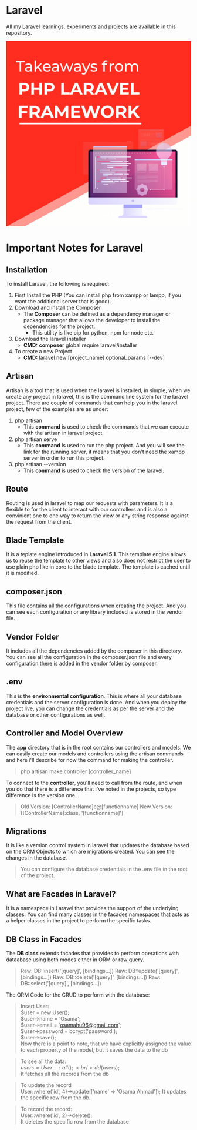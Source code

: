 # Laravel
All my Laravel learnings, experiments and projects are available in this repository.

![Main Laravel Image](main.gif)

# Important Notes for Laravel

## Installation
To install Laravel, the following is required:
1. First Install the PHP (You can install php from xampp or lampp, if you want the additional server that is good).
2. Download and install the Composer
	- The **Composer** can be defined as a dependency manager or package manager that allows the developer to install the dependencies for the project.
        - This utility is like pip for python, npm for node etc.
3. Download the laravel installer
	- **CMD:** **composer** global require laravel/installer
4. To create a new Project
	- **CMD:** laravel new [project_name] optional_params [--dev]

## Artisan
Artisan is a tool that is used when the laravel is installed, in simple, when we create any project in laravel, this is the command line system for the laravel project. There are couple of commands that can help you in the laravel project, few of the examples are as under:
1. php artisan
	- This **command** is used to check the commands that we can execute with the artisan in laravel project.
2. php artisan serve
	- This **command** is used to run the php project. And you will see the link for the running server, it means that you don't need the xampp server in order to run this project.
3. php artisan --version
	- This **command** is used to check the version of the laravel.

## Route
Routing is used in laravel to map our requests with parameters. It is a flexible to for the client to interact with our controllers and is also a convinient one to one way to return the view or any string response against the request from the client.

## Blade Template
It is a teplate engine introduced in **Laravel 5.1**. This template engine allows us to reuse the template to other views and also does not restrict the user to use plain php like in core to the blade template. The template is cached until it is modified.

## composer.json
This file contains all the configurations when creating the project. And you can see each configuration or any library included is stored in the vendor file. 

## Vendor Folder
It includes all the dependencies added by the composer in this directory. You can see all the configuration in the composer.json file and every configuration there is added in the vendor folder by composer. 

## .env
This is the **environmental configuration**. This is where all your database credentials and the server configuration is done. And when you deploy the project live, you can change the credentials as per the server and the database or other configurations as well.

## Controller and Model Overview
The **app** directory that is in the root contains our controllers and models. We can easily create our models and controllers using the artisan commands and here i'll describe for now the command for making the controller.

> php artisan make:controller [controller_name]

To connect to the **controller**, you'll need to call from the route, and when you do that there is a difference that i've noted in the projects, so type difference is the version one.
> Old Version: [ControllerName]e@[functionname]
> New Version: [[ControllerName]:class, '[functionname]']

## Migrations
It is like a version control system in laravel that updates the database based on the ORM Objects to which are migrations created. You can see the changes in the database.
> You can configure the database credentials in the .env file in the root of the project.

## What are Facades in Laravel?
It is a namespace in Laravel that provides the support of the underlying classes. You can find many classes in the facades namespaces that acts as a helper classes in the project to perform the specific tasks.
## DB Class in Facades

The **DB class** extends facades that provides to perform operations with dataabase using both modes either in ORM or raw query.
> Raw: DB::insert('[query]', [bindings...])
> Raw: DB::update('[query]', [bindings...])
> Raw: DB::delete('[query]', [bindings...])
> Raw: DB::select('[query]', [bindings...])

The ORM Code for the CRUD to perform with the database:
> Insert User: <br/>
  $user = new User(); <br/>
  $user->name = 'Osama'; <br/>
  $user->email = 'osamahu96@gmail.com'; <br/>
  $user->password = bcrypt('password'); <br/>
  $user->save();<br/>
  Now there is a point to note, that we have explicitly assigned the value to each property of the model, but it saves the data to the db

> To see all the data: <br/>
  $users = User::all(); <br/>
  dd($users); <br/>
  It fetches all the records from the db

> To update the record <br/>
  User::where('id', 4)->update(['name' => 'Osama Ahmad']);
  It updates the specific row from the db.


> To record the record: <br/>
  User::where('id', 2)->delete(); <br/>
  It deletes the specific row from the database

